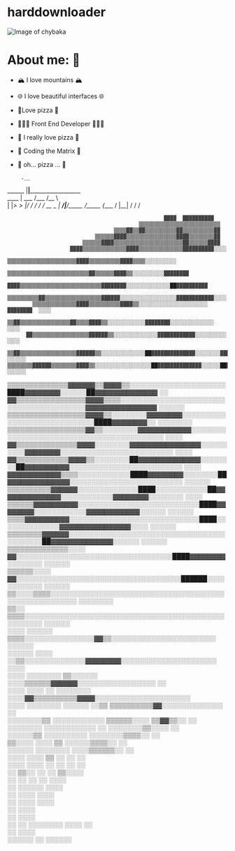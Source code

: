 # harddownloader
![Image of chybaka](https://i.pinimg.com/originals/cc/33/cd/cc33cdb7eff28957027a2eb858dbcf94.gif)

# About me: :thinking:
* :mountain_snow: I love mountains :mountain_snow:
* :globe_with_meridians: I love beautiful interfaces :globe_with_meridians:
* :pizza:Love pizza :pizza:
* 👨🏻‍💻 Front End Developer 👨🏻‍💻 
* :pizza: I really love pizza :pizza:
* :pill: Coding the Matrix :pill:
* :pizza: oh... pizza ... :pizza:

       .__                        
______ |__|____________________   
\____ \|  \___   /\___   /\__  \  
|  |_> >  |/    /  /    /  / __ \_
|   __/|__/_____ \/_____ \(____  /
|__|            \/      \/     \/ 

                                                      ▓▓▓▓  ▓▓▓▓▓▓▓▓▓▓                                          
                                              ▒▒▒▒▒▒▒▒▒▒▒▒▒▒▒▒▒▒▒▒▒▒▒▒▒▒                                        
                                      ▒▒▒▒▓▓▒▒▓▓▒▒▒▒▒▒▒▒▒▒▓▓▒▒▒▒▒▒▒▒▒▒▓▓                                        
                                ▒▒▒▒▒▒▓▓▓▓▒▒▒▒▒▒▒▒▒▒▒▒▒▒▒▒▓▓▓▓▒▒▒▒▒▒▒▒▓▓                                        
                            ▒▒▒▒▒▒▓▓▓▓▒▒▒▒▒▒▒▒▒▒▒▒▒▒▒▒▒▒▒▒▒▒▓▓▒▒▒▒▒▒▓▓▓▓                                        
                        ▓▓▓▓▒▒▒▒▒▒▒▒▒▒▒▒▒▒▓▓▓▓▒▒▒▒▒▒▒▒▒▒▒▒▒▒▓▓▓▓▓▓▓▓▓▓░░░░                                      
                      ▒▒▒▒▒▒▒▒▒▒▒▒▒▒▒▒▒▒▒▒▒▒▓▓▓▓▒▒▒▒▒▒▒▒▒▒▓▓▓▓▒▒▒▒░░░░░░░░░░                                    
                    ▒▒▒▒▒▒▒▒▒▒▒▒▒▒▒▒▒▒▒▒▒▒▒▒▒▒▓▓▒▒▒▒▒▒▓▓▓▓▒▒░░░░░░░░░░▓▓▓▓▓▓▓▓                                  
                ▓▓▓▓▒▒▒▒▒▒▒▒▒▒▒▒▒▒▒▒▒▒▒▒▒▒▒▒▒▒▓▓▓▓▓▓▓▓░░░░░░░░░░░░░░██▓▓▓▓▓▓▓▓▓▓                                
              ▒▒▒▒▒▒▒▒▒▒▓▓▒▒▒▒▒▒▒▒▒▒▒▒▒▒▒▒▒▒▓▓▓▓▓▓░░░░░░░░░░░░░░░░░░▓▓▓▓▓▓▓▓▓▓▓▓░░░░                            
            ▒▒▒▒▒▒▒▒▒▒▒▒▒▒▓▓▓▓▒▒▒▒▒▒▒▒▒▒▓▓▓▓▒▒░░░░░░░░░░░░░░░░░░░░░░  ▓▓▓▓▓▓▓▓  ░░░░                            
          ▒▒▓▓▒▒▒▒▒▒▒▒▒▒▒▒▒▒▒▒▓▓▒▒▒▒▓▓▓▓▒▒░░░░░░░░░░░░▓▓▓▓▓▓▓▓░░░░░░░░░░░░░░      ░░░░                          
          ▓▓▒▒▒▒▒▒▒▒▒▒▒▒▒▒▒▒▒▒▓▓▓▓▓▓▒▒░░░░░░░░░░░░░░▓▓▓▓▓▓▓▓▓▓▓▓░░░░░░░░░░          ░░░░                        
      ▒▒▓▓▒▒▒▒▒▒▒▒▒▒▒▒▒▒▒▒▒▒▓▓▓▓▓▓▒▒░░░░░░░░░░░░░░██▓▓▓▓▓▓▓▓▓▓▓▓▓▓░░░░░░░░▓▓▓▓▓▓▓▓  ░░░░░░                      
    ▒▒▒▒▒▒▒▒▓▓▓▓▓▓▒▒▒▒▒▒▒▒▓▓▓▓▒▒░░░░░░░░░░░░░░░░░░██▓▓▓▓▓▓▓▓▓▓▓▓▓▓░░░░░░██▓▓▓▓▓▓▓▓▓▓  ░░░░░░                    
  ▒▒▒▒▒▒▒▒▒▒▒▒▒▒▓▓▓▓▓▓▒▒▓▓▓▓▒▒░░░░░░░░░░░░░░░░░░░░░░████▓▓▓▓▓▓▓▓░░░░░░██▓▓▓▓▓▓▓▓▓▓▓▓▓▓    ░░                    
  ▓▓▒▒▒▒▒▒▒▒▒▒▒▒▒▒▒▒▓▓▓▓▒▒▒▒░░░░░░░░░░░░░░░░░░░░░░░░░░░░░░░░░░░░░░░░░░▓▓▓▓▓▓▓▓▓▓▓▓▓▓▓▓    ░░░░░░                
  ▒▒▒▒▒▒▒▒▒▒▒▒▒▒▒▒▒▒▓▓▓▓▒▒░░░░░░░░▓▓▓▓▓▓▓▓░░░░░░░░░░░░░░░░░░░░░░░░░░░░░░████▓▓▓▓▓▓▓▓░░    ░░░░░░░░              
  ▒▒▒▒▒▒▒▒▒▒▒▒▒▒▒▒▒▒▓▓▒▒░░░░░░░░▓▓▓▓▓▓▓▓▓▓▓▓░░░░░░░░░░░░░░░░░░░░░░░░░░░░░░░░░░░░░░░░░░░░      ░░░░              
  ▓▓▒▒▒▒▒▒▒▒▒▒▒▒▒▒▓▓▓▓░░░░░░░░▓▓▓▓▓▓▓▓▓▓▓▓▓▓▓▓░░░░░░░░░░▓▓▓▓▓▓▓▓░░░░░░░░░░░░░░░░░░░░░░░░░░      ░░░░            
  ▓▓▒▒▒▒▒▒▒▒▒▒▒▒▓▓▓▓▒▒░░░░░░░░██▓▓▓▓▓▓▓▓▓▓▓▓▓▓░░░░░░░░██▓▓▓▓▓▓▓▓▓▓░░░░░░░░░░░░░░░░░░░░░░░░░░      ░░░░          
    ▓▓▓▓▓▓▓▓▓▓▓▓▒▒▒▒░░░░░░░░░░░░████▓▓▓▓▓▓▓▓░░░░░░░░██▓▓▓▓▓▓▓▓▓▓▓▓▓▓░░░░░░░░░░░░░░░░░░░░░░░░░░    ░░░░░░        
      ▒▒▒▒▒▒▒▒▒▒▓▓▓▓▓▓░░░░░░░░░░░░░░████░░░░░░░░░░░░██▓▓▓▓▓▓▓▓▓▓▓▓▓▓░░░░░░░░░░░░▓▓▓▓▓▓▓▓░░░░░░░░    ░░░░        
          ▒▒▒▒▒▒▓▓▓▓▓▓▓▓▓▓░░░░░░░░░░░░░░░░░░░░░░░░░░░░████▓▓▓▓▓▓▓▓░░░░░░░░░░░░▓▓▓▓▓▓▓▓▓▓▓▓░░░░░░    ░░░░░░      
              ▒▒▒▒▓▓▓▓▓▓▓▓▓▓░░░░░░░░░░░░░░░░░░░░░░░░░░░░░░████░░░░░░░░░░░░░░▓▓▓▓▓▓▓▓▓▓▓▓▓▓▓▓░░░░    ░░░░░░      
                  ▒▒▒▒▒▒▒▒▓▓▓▓▓▓░░░░░░░░░░░░░░░░░░░░░░░░░░░░░░░░░░░░░░░░░░░░██▓▓▓▓▓▓▓▓▓▓▓▓▓▓░░░░░░    ░░░░░░    
                    ▒▒▒▒▒▒▒▒▒▒▒▒▒▒░░░░  ▓▓░░░░░░░░░░░░░░░░░░░░░░░░░░░░░░░░░░░░████▓▓▓▓▓▓▓▓░░░░░░░░    ░░░░░░    
                            ▒▒▒▒▒▒░░░░  ▓▓░░░░░░░░░░░░░░░░░░░░░░░░░░░░░░░░░░░░░░██████░░░░░░░░░░░░    ░░░░░░    
                                  ▒▒░░░░▒▒▒▒░░░░░░░░░░░░░░░░░░░░░░░░░░░░░░░░░░░░░░░░░░░░░░░░░░░░░░░░  ░░░░░░░░  
                                  ▒▒░░    ▒▒▒▒░░░░░░░░░░░░░░░░░░░░░░░░░░░░░░░░░░░░░░░░░░░░░░░░░░░░░░    ░░░░░░  
                                    ░░░░      ░░░░░░  ▒▒▒▒░░░░░░░░░░░░░░░░▓▓▒▒░░░░░░░░░░░░░░░░░░░░░░░░  ░░░░░░  
                                    ░░░░░░      ░░░░  ░░▒▒░░░░░░░░░░░░░░▓▓▓▓▓▓▓▓░░░░░░░░░░░░░░░░░░░░░░    ░░░░  
                                      ░░░░      ░░░░░░░░  ▒▒░░░░░░  ░░░░▒▒▒▒▒▒▓▓▓▓▓▓░░░░░░░░░░░░░░░░░░      ░░  
                                        ░░░░    ░░░░  ░░  ░░░░░░░░  ░░░░▓▓▒▒▒▒▒▒▒▒▒▒▓▓▓▓░░░░░░░░░░░░░░░░░░░░░░  
                                          ░░░░  ░░░░░░░░    ░░░░░░  ░░▒▒        ▒▒▒▒▒▒▒▒▒▒▓▓░░░░░░░░░░░░░░  ░░  
                                            ░░░░░░░░▒▒      ░░░░░░░░░░░░              ▒▒▒▒▒▒░░░░  ▒▒▓▓▒▒░░  ░░  
                                              ░░░░░░░░      ░░░░░░░░░░░░              ░░    ░░░░░░░░▒▒░░░░  ░░  
                                              ░░░░░░▒▒        ░░░░░░░░░░                    ░░░░░░░░▒▒▒▒░░  ░░  
                                                ▒▒░░░░        ░░░░  ▒▒                        ░░░░░░▒▒▒▒░░  ░░  
                                                ░░░░░░        ░░░░░░░░                        ░░░░▒▒▒▒▒▒░░  ░░  
                                                  ░░░░        ░░░░                            ▒▒  ░░    ░░  ░░  
                                                  ░░░░        ░░░░                            ░░  ░░    ░░  ░░  
                                                  ░░          ▒▒░░                            ░░  ░░    ▒▒░░░░  
                                                  ░░            ░░                            ░░  ░░      ░░░░  
                                                                ░░                            ░░░░░░      ░░░░  
                                                                ░░                              ░░░░      ░░░░  
                                                                ░░                              ░░░░      ░░░░  
                                                                ░░                                        ░░░░  
                                                                ░░                                        ░░░░  
                                                              ░░  ░░                                    ░░░░░░░░
                                                              ░░░░                                      ░░      
                                                                ░░                                    ░░░░      
                                                                                                      ░░░░░░  ░░
                                                                                                        ░░░░░░  
